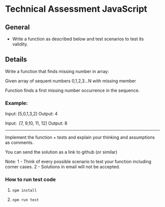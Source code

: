 # Technical Assessment JavaScript

## General

- Write a function as described below and test scenarios to test its validity.

## Details

Write a function that finds missing number in array: 

Given array of sequent numbers 0,1,2,3...N with missing member

Function finds a first missing number occurrence in the sequence.


### Example:

Input: [5,0,1,3,2]
Output: 4

Input:  [7, 9,10, 11, 12]
Output: 8

---

Implement the function + tests and explain your thinking and assumptions as comments.

You can send the solution as a link to github (or similar)


Note: 
1 -	Think of every possible scenario to test your function including corner cases.
2 -	Solutions in email will not be accepted.

### How to run test code

1. ```npm install ```

2. ```npm run test```